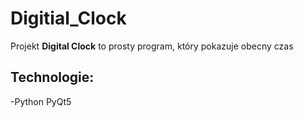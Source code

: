 # Digitial_Clock

Projekt **Digital Clock** to prosty program, który pokazuje obecny czas

## Technologie:
-Python PyQt5
